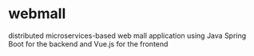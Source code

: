# webmall
distributed microservices-based web mall application using Java Spring Boot for the backend and Vue.js for the frontend

